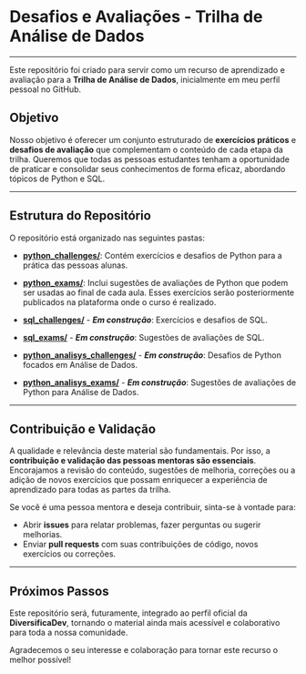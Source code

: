 # Desafios e Avaliações - Trilha de Análise de Dados

---

Este repositório foi criado para servir como um recurso de aprendizado e avaliação para a **Trilha de Análise de Dados**, inicialmente em meu perfil pessoal no GitHub.

## Objetivo

Nosso objetivo é oferecer um conjunto estruturado de **exercícios práticos** e **desafios de avaliação** que complementam o conteúdo de cada etapa da trilha. Queremos que todas as pessoas estudantes tenham a oportunidade de praticar e consolidar seus conhecimentos de forma eficaz, abordando tópicos de Python e SQL.

---

## Estrutura do Repositório

O repositório está organizado nas seguintes pastas:

* **[python_challenges/](/python_basic/python_challenges/)**: Contém exercícios e desafios de Python para a prática das pessoas alunas.
* **[python_exams/](python_basic/python_exams/)**: Inclui sugestões de avaliações de Python que podem ser usadas ao final de cada aula. Esses exercícios serão posteriormente publicados na plataforma onde o curso é realizado.

* **[sql_challenges/](/sql_challenges/)** - **_Em construção_**: Exercícios e desafios de SQL.
* **[sql_exams/](/sql_exams/)** - **_Em construção_**: Sugestões de avaliações de SQL.

* **[python_analisys_challenges/](/python_analisys_challenges/)** - **_Em construção_**: Desafios de Python focados em Análise de Dados.
* **[python_analisys_exams/](/python_analisys_exams/)** - **_Em construção_**: Sugestões de avaliações de Python para Análise de Dados.

---

## Contribuição e Validação

A qualidade e relevância deste material são fundamentais. Por isso, a **contribuição e validação das pessoas mentoras são essenciais**. Encorajamos a revisão do conteúdo, sugestões de melhoria, correções ou a adição de novos exercícios que possam enriquecer a experiência de aprendizado para todas as partes da trilha.

Se você é uma pessoa mentora e deseja contribuir, sinta-se à vontade para:

* Abrir **issues** para relatar problemas, fazer perguntas ou sugerir melhorias.
* Enviar **pull requests** com suas contribuições de código, novos exercícios ou correções.

---

## Próximos Passos

Este repositório será, futuramente, integrado ao perfil oficial da **DiversificaDev**, tornando o material ainda mais acessível e colaborativo para toda a nossa comunidade.

Agradecemos o seu interesse e colaboração para tornar este recurso o melhor possível!
